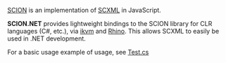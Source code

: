 [SCION](https://github.com/jbeard4/SCION) is an implementation of [SCXML](http://www.w3.org/TR/scxml/) in JavaScript. 

**SCION.NET** provides lightweight bindings to the SCION library for CLR languages (C#, etc.), via [ikvm](http://www.ikvm.net/) and [Rhino](http://www.mozilla.org/rhino/). This allows SCXML to easily be used in .NET development.

For a basic usage example of usage, see [Test.cs](https://github.com/jbeard4/SCION.NET/blob/master/test/Test.cs)
